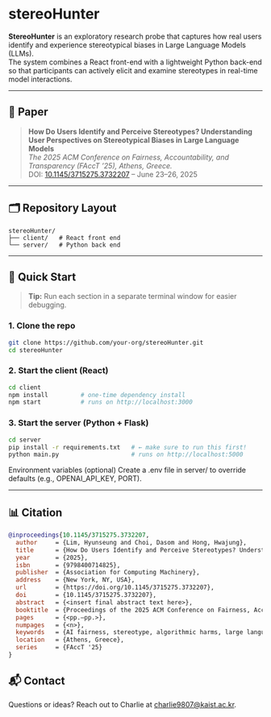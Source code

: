 # stereoHunter

**StereoHunter** is an exploratory research probe that captures how real users identify and experience stereotypical biases in Large Language Models (LLMs).  
The system combines a React front-end with a lightweight Python back-end so that participants can actively elicit and examine stereotypes in real-time model interactions.

---

## 📑 Paper

> **How Do Users Identify and Perceive Stereotypes? Understanding User Perspectives on Stereotypical Biases in Large Language Models**  
> *The 2025 ACM Conference on Fairness, Accountability, and Transparency (FAccT ’25), Athens, Greece.*  
> DOI: [10.1145/3715275.3732207](https://doi.org/10.1145/3715275.3732207) – June 23–26, 2025

---

## 🗂️ Repository Layout

```text
stereoHunter/
├── client/   # React front end
└── server/   # Python back end
```
---

## 🚀 Quick Start

> **Tip:** Run each section in a separate terminal window for easier debugging.

### 1. Clone the repo

```bash
git clone https://github.com/your-org/stereoHunter.git
cd stereoHunter
```
### 2. Start the client (React)

```bash
cd client
npm install         # one-time dependency install
npm start           # runs on http://localhost:3000
```

### 3. Start the server (Python + Flask)

```bash
cd server
pip install -r requirements.txt   # ← make sure to run this first!
python main.py                    # runs on http://localhost:5000
```
Environment variables (optional)
Create a .env file in server/ to override defaults (e.g., OPENAI_API_KEY, PORT).

---

## 📊 Citation
```bibtex
@inproceedings{10.1145/3715275.3732207,
  author     = {Lim, Hyunseung and Choi, Dasom and Hong, Hwajung},
  title      = {How Do Users Identify and Perceive Stereotypes? Understanding User Perspectives on Stereotypical Biases in Large Language Models},
  year       = {2025},
  isbn       = {9798400714825},
  publisher  = {Association for Computing Machinery},
  address    = {New York, NY, USA},
  url        = {https://doi.org/10.1145/3715275.3732207},
  doi        = {10.1145/3715275.3732207},
  abstract   = {<insert final abstract text here>},
  booktitle  = {Proceedings of the 2025 ACM Conference on Fairness, Accountability, and Transparency},
  pages      = {<pp.–pp.>},
  numpages   = {<n>},
  keywords   = {AI fairness, stereotype, algorithmic harms, large language model, human-AI interaction},
  location   = {Athens, Greece},
  series     = {FAccT '25}
}
```

## 📬 Contact
Questions or ideas? Reach out to Charlie at charlie9807@kaist.ac.kr.